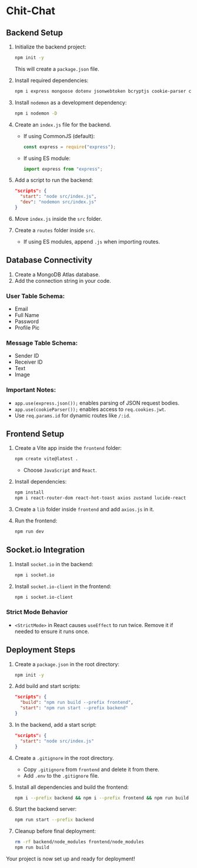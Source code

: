 # Chit-Chat

## Backend Setup

1. Initialize the backend project:
   ```sh
   npm init -y
   ```
   This will create a `package.json` file.

2. Install required dependencies:
   ```sh
   npm i express mongoose dotenv jsonwebtoken bcryptjs cookie-parser cloudinary socket.io
   ```

3. Install `nodemon` as a development dependency:
   ```sh
   npm i nodemon -D
   ```

4. Create an `index.js` file for the backend.
   - If using CommonJS (default):
     ```js
     const express = require("express");
     ```
   - If using ES module:
     ```js
     import express from "express";
     ```

5. Add a script to run the backend:
   ```json
   "scripts": {
     "start": "node src/index.js",
     "dev": "nodemon src/index.js"
   }
   ```

6. Move `index.js` inside the `src` folder.

7. Create a `routes` folder inside `src`.
   - If using ES modules, append `.js` when importing routes.

## Database Connectivity

1. Create a MongoDB Atlas database.
2. Add the connection string in your code.

### User Table Schema:
- Email
- Full Name
- Password
- Profile Pic

### Message Table Schema:
- Sender ID
- Receiver ID
- Text
- Image

### Important Notes:
- `app.use(express.json());` enables parsing of JSON request bodies.
- `app.use(cookieParser());` enables access to `req.cookies.jwt`.
- Use `req.params.id` for dynamic routes like `/:id`.

## Frontend Setup

1. Create a Vite app inside the `frontend` folder:
   ```sh
   npm create vite@latest .
   ```
   - Choose `JavaScript` and `React`.

2. Install dependencies:
   ```sh
   npm install
   npm i react-router-dom react-hot-toast axios zustand lucide-react
   ```

3. Create a `lib` folder inside `frontend` and add `axios.js` in it.

4. Run the frontend:
   ```sh
   npm run dev
   ```

## Socket.io Integration

1. Install `socket.io` in the backend:
   ```sh
   npm i socket.io
   ```

2. Install `socket.io-client` in the frontend:
   ```sh
   npm i socket.io-client
   ```

### Strict Mode Behavior
- `<StrictMode>` in React causes `useEffect` to run twice. Remove it if needed to ensure it runs once.

## Deployment Steps

1. Create a `package.json` in the root directory:
   ```sh
   npm init -y
   ```

2. Add build and start scripts:
   ```json
   "scripts": {
     "build": "npm run build --prefix frontend",
     "start": "npm run start --prefix backend"
   }
   ```

3. In the backend, add a start script:
   ```json
   "scripts": {
     "start": "node src/index.js"
   }
   ```

4. Create a `.gitignore` in the root directory.
   - Copy `.gitignore` from `frontend` and delete it from there.
   - Add `.env` to the `.gitignore` file.

5. Install all dependencies and build the frontend:
   ```sh
   npm i --prefix backend && npm i --prefix frontend && npm run build --prefix frontend
   ```

6. Start the backend server:
   ```sh
   npm run start --prefix backend
   ```

7. Cleanup before final deployment:
   ```sh
   rm -rf backend/node_modules frontend/node_modules
   npm run build
   ```

Your project is now set up and ready for deployment!

